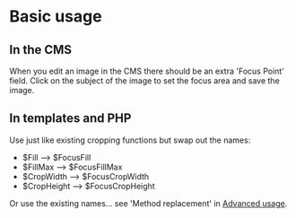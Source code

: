 # Basic usage

## In the CMS

When you edit an image in the CMS there should be an extra 'Focus Point' field. Click on the subject of the image to set the focus area and save the image.

## In templates and PHP

Use just like existing cropping functions but swap out the names:

- $Fill --> $FocusFill
- $FillMax --> $FocusFillMax
- $CropWidth --> $FocusCropWidth
- $CropHeight --> $FocusCropHeight

Or use the existing names... see 'Method replacement' in [Advanced usage](advanced-usage.md).
